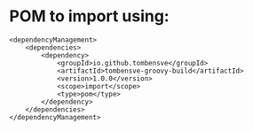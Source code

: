 # POM to import using:

    <dependencyManagement>
        <dependencies>
            <dependency>
                <groupId>io.github.tombensve</groupId>
                <artifactId>tombensve-groovy-build</artifactId>
                <version>1.0.0</version>
                <scope>import</scope>
                <type>pom</type>
            </dependency>   
        </dependencies>
    </dependencyManagement> 

